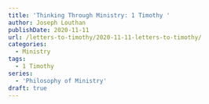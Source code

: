```yaml
---
title: 'Thinking Through Ministry: 1 Timothy '
author: Joseph Louthan
publishDate: 2020-11-11
url: /letters-to-timothy/2020-11-11-letters-to-timothy/
categories:
  - Ministry
tags:
  - 1 Timothy
series:
  - 'Philosophy of Ministry'
draft: true
---
```

